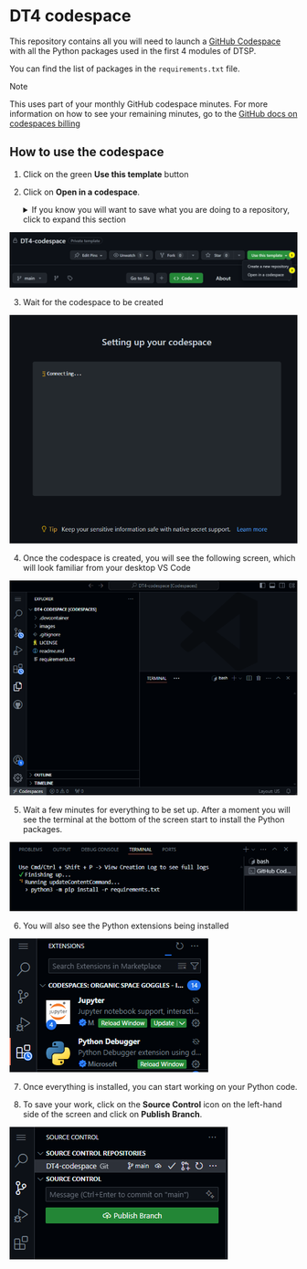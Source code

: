 # DT4 codespace

This repository contains all you will need to launch a [GitHub Codespace](https://github.com/codespaces) with all the Python packages used in the first 4 modules of DTSP.

You can find the list of packages in the `requirements.txt` file.

>[!Note]
>This uses part of your monthly GitHub codespace minutes. For more information on how to see your remaining minutes, go to the [GitHub docs on codespaces billing](https://docs.github.com/en/billing/managing-billing-for-github-codespaces/viewing-your-github-codespaces-usage)

## How to use the codespace

1. Click on the green **Use this template** button
2. Click on **Open in a codespace**.
    <details>
        <summary>If you know you will want to save what you are doing to a repository, click to expand this section</summary>

    1. Click on **Create a new repository**
    2. In the new repository page:
        1. Give your repository a name
        2. Click on **Create repository**

    ![Create repository](images/create_new_repository_numbered.png)

    3. Wait for the repository to be created
    4. In the new repository
        1. Click on **Code**
        2. Click on **Codespaces**
        3. Click on **Create codespace on main**

    ![Open with codespaces](images/launch_codespace.png)
    </details>


![Create codespace](images/launch_template_codespace_numbered.png)

3. Wait for the codespace to be created

![Setting up codespace](images/setting_up.png)

4. Once the codespace is created, you will see the following screen, which will look familiar from your desktop VS Code

![Codespace](images/interface.png)

5. Wait a few minutes for everything to be set up. After a moment you will see the terminal at the bottom of the screen start to install the Python packages.

![Installing packages](images/installing_python.png)

6. You will also see the Python extensions being installed

![Installing extensions](images/installing_extensions.png)

7. Once everything is installed, you can start working on your Python code.

8. To save your work, click on the **Source Control** icon on the left-hand side of the screen and click on **Publish Branch**.

![Publish changes](images/publish_branch.png)